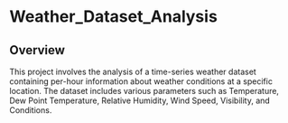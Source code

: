 # Weather_Dataset_Analysis
## Overview
This project involves the analysis of a time-series weather dataset containing per-hour information about weather conditions at a specific location. The dataset includes various parameters such as Temperature, Dew Point Temperature, Relative Humidity, Wind Speed, Visibility, and Conditions.
